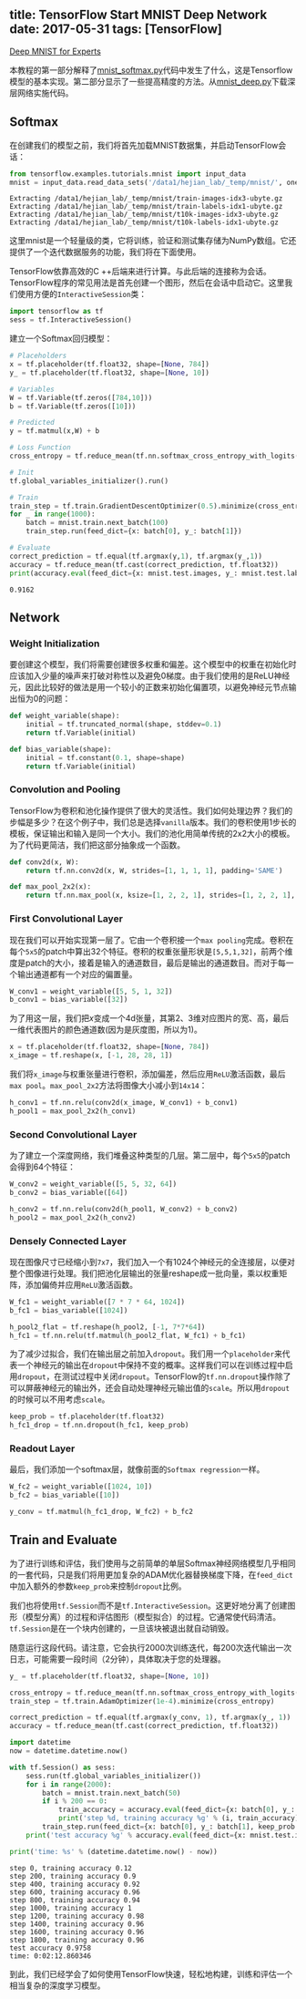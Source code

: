 title: TensorFlow Start MNIST Deep Network
date: 2017-05-31
tags: [TensorFlow]
---
[Deep MNIST for Experts](https://www.tensorflow.org/get_started/mnist/pros)

本教程的第一部分解释了[mnist_softmax.py](https://www.github.com/tensorflow/tensorflow/blob/r1.2/tensorflow/examples/tutorials/mnist/mnist_softmax.py)代码中发生了什么，这是Tensorflow模型的基本实现。第二部分显示了一些提高精度的方法。从[mnist_deep.py](https://www.github.com/tensorflow/tensorflow/blob/r1.2/tensorflow/examples/tutorials/mnist/mnist_deep.py)下载深层网络实施代码。

<!--more-->
## Softmax
在创建我们的模型之前，我们将首先加载MNIST数据集，并启动TensorFlow会话：


```python
from tensorflow.examples.tutorials.mnist import input_data
mnist = input_data.read_data_sets('/data1/hejian_lab/_temp/mnist/', one_hot=True)
```

    Extracting /data1/hejian_lab/_temp/mnist/train-images-idx3-ubyte.gz
    Extracting /data1/hejian_lab/_temp/mnist/train-labels-idx1-ubyte.gz
    Extracting /data1/hejian_lab/_temp/mnist/t10k-images-idx3-ubyte.gz
    Extracting /data1/hejian_lab/_temp/mnist/t10k-labels-idx1-ubyte.gz


这里mnist是一个轻量级的类，它将训练，验证和测试集存储为NumPy数组。它还提供了一个迭代数据服务的功能，我们将在下面使用。

TensorFlow依靠高效的C ++后端来进行计算。与此后端的连接称为会话。TensorFlow程序的常见用法是首先创建一个图形，然后在会话中启动它。这里我们使用方便的`InteractiveSession`类：


```python
import tensorflow as tf
sess = tf.InteractiveSession()
```

建立一个Softmax回归模型：


```python
# Placeholders
x = tf.placeholder(tf.float32, shape=[None, 784])
y_ = tf.placeholder(tf.float32, shape=[None, 10])

# Variables
W = tf.Variable(tf.zeros([784,10]))
b = tf.Variable(tf.zeros([10]))

# Predicted
y = tf.matmul(x,W) + b

# Loss Function
cross_entropy = tf.reduce_mean(tf.nn.softmax_cross_entropy_with_logits(labels=y_, logits=y))

# Init
tf.global_variables_initializer().run()

# Train
train_step = tf.train.GradientDescentOptimizer(0.5).minimize(cross_entropy)
for _ in range(1000):
    batch = mnist.train.next_batch(100)
    train_step.run(feed_dict={x: batch[0], y_: batch[1]})

# Evaluate
correct_prediction = tf.equal(tf.argmax(y,1), tf.argmax(y_,1))
accuracy = tf.reduce_mean(tf.cast(correct_prediction, tf.float32))
print(accuracy.eval(feed_dict={x: mnist.test.images, y_: mnist.test.labels}))
```

    0.9162


## Network

### Weight Initialization
要创建这个模型，我们将需要创建很多权重和偏差。这个模型中的权重在初始化时应该加入少量的噪声来打破对称性以及避免0梯度。由于我们使用的是ReLU神经元，因此比较好的做法是用一个较小的正数来初始化偏置项，以避免神经元节点输出恒为0的问题：


```python
def weight_variable(shape):
    initial = tf.truncated_normal(shape, stddev=0.1)
    return tf.Variable(initial)

def bias_variable(shape):
    initial = tf.constant(0.1, shape=shape)
    return tf.Variable(initial)
```

### Convolution and Pooling
TensorFlow为卷积和池化操作提供了很大的灵活性。我们如何处理边界？我们的步幅是多少？在这个例子中，我们总是选择`vanilla`版本。我们的卷积使用1步长的模板，保证输出和输入是同一个大小。我们的池化用简单传统的2x2大小的模板。为了代码更简洁，我们把这部分抽象成一个函数。


```python
def conv2d(x, W):
    return tf.nn.conv2d(x, W, strides=[1, 1, 1, 1], padding='SAME')

def max_pool_2x2(x):
    return tf.nn.max_pool(x, ksize=[1, 2, 2, 1], strides=[1, 2, 2, 1], padding='SAME')
```

### First Convolutional Layer
现在我们可以开始实现第一层了。它由一个卷积接一个`max pooling`完成。卷积在每个`5x5`的patch中算出32个特征。卷积的权重张量形状是`[5,5,1,32]`，前两个维度是patch的大小，接着是输入的通道数目，最后是输出的通道数目。而对于每一个输出通道都有一个对应的偏置量。


```python
W_conv1 = weight_variable([5, 5, 1, 32])
b_conv1 = bias_variable([32])
```

为了用这一层，我们把$x$变成一个4d张量，其第2、3维对应图片的宽、高，最后一维代表图片的颜色通道数(因为是灰度图，所以为1)。


```python
x = tf.placeholder(tf.float32, shape=[None, 784])
x_image = tf.reshape(x, [-1, 28, 28, 1])
```

我们将`x_image`与权重张量进行卷积，添加偏差，然后应用`ReLU`激活函数，最后`max pool`。`max_pool_2x2`方法将图像大小减小到`14x14`：


```python
h_conv1 = tf.nn.relu(conv2d(x_image, W_conv1) + b_conv1)
h_pool1 = max_pool_2x2(h_conv1)
```

### Second Convolutional Layer
为了建立一个深度网络，我们堆叠这种类型的几层。第二层中，每个`5x5`的patch会得到64个特征：


```python
W_conv2 = weight_variable([5, 5, 32, 64])
b_conv2 = bias_variable([64])

h_conv2 = tf.nn.relu(conv2d(h_pool1, W_conv2) + b_conv2)
h_pool2 = max_pool_2x2(h_conv2)
```

### Densely Connected Layer
现在图像尺寸已经缩小到`7x7`，我们加入一个有1024个神经元的全连接层，以便对整个图像进行处理。我们把池化层输出的张量reshape成一批向量，乘以权重矩阵，添加偏倚并应用`ReLU`激活函数。


```python
W_fc1 = weight_variable([7 * 7 * 64, 1024])
b_fc1 = bias_variable([1024])

h_pool2_flat = tf.reshape(h_pool2, [-1, 7*7*64])
h_fc1 = tf.nn.relu(tf.matmul(h_pool2_flat, W_fc1) + b_fc1)
```

为了减少过拟合，我们在输出层之前加入`dropout`。我们用一个`placeholder`来代表一个神经元的输出在`dropout`中保持不变的概率。这样我们可以在训练过程中启用`dropout`，在测试过程中关闭`dropout`。TensorFlow的`tf.nn.dropout`操作除了可以屏蔽神经元的输出外，还会自动处理神经元输出值的`scale`。所以用`dropout`的时候可以不用考虑`scale`。


```python
keep_prob = tf.placeholder(tf.float32)
h_fc1_drop = tf.nn.dropout(h_fc1, keep_prob)
```

### Readout Layer
最后，我们添加一个softmax层，就像前面的`Softmax regression`一样。


```python
W_fc2 = weight_variable([1024, 10])
b_fc2 = bias_variable([10])

y_conv = tf.matmul(h_fc1_drop, W_fc2) + b_fc2
```

## Train and Evaluate
为了进行训练和评估，我们使用与之前简单的单层Softmax神经网络模型几乎相同的一套代码，只是我们将用更加复杂的ADAM优化器替换梯度下降，在`feed_dict`中加入额外的参数`keep_prob`来控制`dropout`比例。

我们也将使用`tf.Session`而不是`tf.InteractiveSession`。这更好地分离了创建图形（模型分离）的过程和评估图形（模型拟合）的过程。它通常使代码清洁。`tf.Session`是在一个块内创建的，一旦该块被退出就自动销毁。

随意运行这段代码。请注意，它会执行2000次训练迭代，每200次迭代输出一次日志，可能需要一段时间（2分钟），具体取决于您的处理器。


```python
y_ = tf.placeholder(tf.float32, shape=[None, 10])

cross_entropy = tf.reduce_mean(tf.nn.softmax_cross_entropy_with_logits(labels=y_, logits=y_conv))
train_step = tf.train.AdamOptimizer(1e-4).minimize(cross_entropy)

correct_prediction = tf.equal(tf.argmax(y_conv, 1), tf.argmax(y_, 1))
accuracy = tf.reduce_mean(tf.cast(correct_prediction, tf.float32))

import datetime
now = datetime.datetime.now()

with tf.Session() as sess:
    sess.run(tf.global_variables_initializer())
    for i in range(2000):
        batch = mnist.train.next_batch(50)
        if i % 200 == 0:
            train_accuracy = accuracy.eval(feed_dict={x: batch[0], y_: batch[1], keep_prob: 1.0})
            print('step %d, training accuracy %g' % (i, train_accuracy))
        train_step.run(feed_dict={x: batch[0], y_: batch[1], keep_prob: 0.5})
    print('test accuracy %g' % accuracy.eval(feed_dict={x: mnist.test.images, y_: mnist.test.labels, keep_prob: 1.0}))

print('time: %s' % (datetime.datetime.now() - now))
```

    step 0, training accuracy 0.12
    step 200, training accuracy 0.9
    step 400, training accuracy 0.92
    step 600, training accuracy 0.96
    step 800, training accuracy 0.94
    step 1000, training accuracy 1
    step 1200, training accuracy 0.98
    step 1400, training accuracy 0.96
    step 1600, training accuracy 0.96
    step 1800, training accuracy 0.96
    test accuracy 0.9758
    time: 0:02:12.860346


到此，我们已经学会了如何使用TensorFlow快速，轻松地构建，训练和评估一个相当复杂的深度学习模型。
